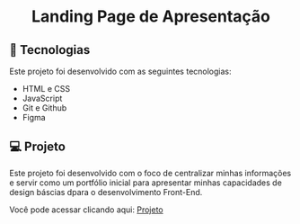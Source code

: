 <h1 align="center"> Landing Page de Apresentação </h1>

## 🚀 Tecnologias

Este projeto foi desenvolvido com as seguintes tecnologias:

- HTML e CSS
- JavaScript
- Git e Github
- Figma

## 💻 Projeto

Este projeto foi desenvolvido com o foco de centralizar minhas informações e servir como um portfólio inicial para apresentar minhas capacidades de design báscias dpara o desenvolvimento Front-End.

Você pode acessar clicando aqui: [Projeto](https://gblurryface.github.io/LandingPagePresentation//)
